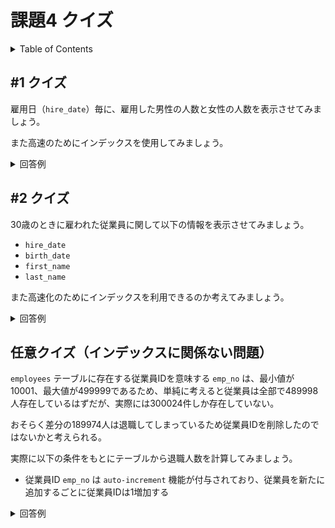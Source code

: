 # 課題4 クイズ

<!-- START doctoc generated TOC please keep comment here to allow auto update -->
<!-- DON'T EDIT THIS SECTION, INSTEAD RE-RUN doctoc TO UPDATE -->
<details>
<summary>Table of Contents</summary>

- [&#035;1 クイズ](#1-%E3%82%AF%E3%82%A4%E3%82%BA)
- [&#035;2 クイズ](#2-%E3%82%AF%E3%82%A4%E3%82%BA)
- [任意クイズ（インデックスに関係ない問題）](#%E4%BB%BB%E6%84%8F%E3%82%AF%E3%82%A4%E3%82%BA%E3%82%A4%E3%83%B3%E3%83%87%E3%83%83%E3%82%AF%E3%82%B9%E3%81%AB%E9%96%A2%E4%BF%82%E3%81%AA%E3%81%84%E5%95%8F%E9%A1%8C)

</details>
<!-- END doctoc generated TOC please keep comment here to allow auto update -->

## #1 クイズ

雇用日（`hire_date`）毎に、雇用した男性の人数と女性の人数を表示させてみましょう。

また高速のためにインデックスを使用してみましょう。

<details>
<summary>回答例</summary>

```sql
SELECT hire_date
      ,SUM(CASE WHEN gender = 'M' THEN 1 ELSE 0 END) AS COUNT_MAN
      ,SUM(CASE WHEN gender = 'F' THEN 1 ELSE 0 END) AS COUNT_FEMALE
FROM employees
GROUP BY hire_date;
```

</details>


## #2 クイズ

30歳のときに雇われた従業員に関して以下の情報を表示させてみましょう。

- `hire_date`
- `birth_date`
- `first_name`
- `last_name`

また高速化のためにインデックスを利用できるのか考えてみましょう。

<details>
<summary>回答例</summary>

```sql
SELECT hire_date, birth_date, first_name, last_name
FROM employees
WHERE FLOOR(DATEDIFF(hire_date, birth_date)/365) = 30;
```

</details>



## 任意クイズ（インデックスに関係ない問題）

`employees` テーブルに存在する従業員IDを意味する `emp_no` は、最小値が10001、最大値が499999であるため、単純に考えると従業員は全部で489998人存在しているはずだが、実際には300024件しか存在していない。

おそらく差分の189974人は退職してしまっているため従業員IDを削除したのではないかと考えられる。

実際に以下の条件をもとにテーブルから退職人数を計算してみましょう。

- 従業員ID `emp_no` は `auto-increment` 機能が付与されており、従業員を新たに追加するごとに従業員IDは1増加する

<details>
<summary>回答例</summary>

MySQL8.0以降だと問題ないけど、演習で使用している5.7のバージョンだと機能しないので、ほかの回答を探す必要がありそう。

```sql
SELECT SUM(next_emp_no - base_emp_np)
FROM (
    SELECT emp_no AS base_emp_no
          ,emp_no OVER (
              ORDER BY emp_no
              ROWS BETWEEN 1 FOLLOWING AND 1 FOLLOWING
          ) AS next_emp_no
    FROM employees
);
```

</details>
